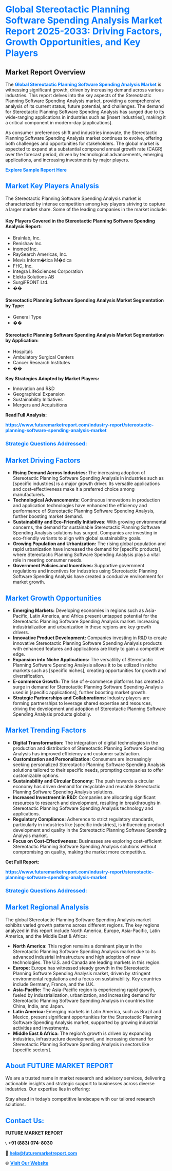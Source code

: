 <h1 style="color: #007BFF;">Global Stereotactic Planning Software Spending Analysis Market Report 2025-2033: Driving Factors, Growth Opportunities, and Key Players</h1>

<section id="overview">
<h2>Market Report Overview</h2>
<p>The <a href="https://www.futuremarketreport.com/industry-report/stereotactic-planning-software-spending-analysis-market" style="color: #007BFF; text-decoration: none;"><strong>Global Stereotactic Planning Software Spending Analysis Market</strong></a> is witnessing significant growth, driven by increasing demand across various industries. This report delves into the key aspects of the Stereotactic Planning Software Spending Analysis market, providing a comprehensive analysis of its current status, future potential, and challenges. The demand for Stereotactic Planning Software Spending Analysis has surged due to its wide-ranging applications in industries such as [insert industries], making it a critical component in modern-day [applications].</p>
<p>As consumer preferences shift and industries innovate, the Stereotactic Planning Software Spending Analysis market continues to evolve, offering both challenges and opportunities for stakeholders. The global market is expected to expand at a substantial compound annual growth rate (CAGR) over the forecast period, driven by technological advancements, emerging applications, and increasing investments by major players.</p>
</section>

<section id="overview">
<p><a href="https://www.futuremarketreport.com/request-sample/reportId=117857" style="color: #007BFF; text-decoration: none;"><strong>Explore Sample Report Here</strong></a></p>
</section>

<section id="key-players">
<h2 style="color: #007BFF;">Market Key Players Analysis</h2>
<p>The Stereotactic Planning Software Spending Analysis market is characterized by intense competition among key players striving to capture a larger market share. Some of the leading companies in the market include:</p>
<h4>Key Players Covered in the Stereotactic Planning Software Spending Analysis Report:</h4>
<ul><li>Brainlab, Inc.</li><li>Renishaw Inc.</li><li>inomed Inc.</li><li>RaySearch Americas, Inc.</li><li>Mevis Inform�tica M�dica</li><li>FHC, Inc.</li><li>Integra LifeSciences Corporation</li><li>Elekta Solutions AB</li><li>SurgiFRONT Ltd.</li><li>��</li></ul>
<h4>Stereotactic Planning Software Spending Analysis Market Segmentation by Type:</h4>
<ul><li>General Type</li><li>��</li></ul>

<h4>Stereotactic Planning Software Spending Analysis Market Segmentation by Application:</h4>
<ul><li>Hospitals</li><li>Ambulatory Surgical Centers</li><li>Cancer Research Institutes</li><li>��</li></ul>
<p><strong>Key Strategies Adopted by Market Players:</strong></p>
<ul>
<li>Innovation and R&D</li>
<li>Geographical Expansion</li>
<li>Sustainability Initiatives</li>
<li>Mergers and Acquisitions</li>
</ul>
</section>

<section>
<p><strong>Read Full Analysis: </strong></p><a href="https://www.futuremarketreport.com/industry-report/stereotactic-planning-software-spending-analysis-market" style="color: #007BFF; text-decoration: none;"><strong>https://www.futuremarketreport.com/industry-report/stereotactic-planning-software-spending-analysis-market</strong></a>
<h3 style="color: #007BFF;">Strategic Questions Addressed:</h3>
</section>

<section id="driving-factors">
<h2 style="color: #007BFF;">Market Driving Factors</h2>
<ul>
<li><strong>Rising Demand Across Industries:</strong> The increasing adoption of Stereotactic Planning Software Spending Analysis in industries such as [specific industries] is a major growth driver. Its versatile applications and cost-effectiveness make it a preferred choice among manufacturers.</li>
<li><strong>Technological Advancements:</strong> Continuous innovations in production and application technologies have enhanced the efficiency and performance of Stereotactic Planning Software Spending Analysis, further boosting market demand.</li>
<li><strong>Sustainability and Eco-Friendly Initiatives:</strong> With growing environmental concerns, the demand for sustainable Stereotactic Planning Software Spending Analysis solutions has surged. Companies are investing in eco-friendly variants to align with global sustainability goals.</li>
<li><strong>Growing Population and Urbanization:</strong> The rising global population and rapid urbanization have increased the demand for [specific products], where Stereotactic Planning Software Spending Analysis plays a vital role in meeting consumer needs.</li>
<li><strong>Government Policies and Incentives:</strong> Supportive government regulations and incentives for industries using Stereotactic Planning Software Spending Analysis have created a conducive environment for market growth.</li>
</ul>
</section>

<section id="growth-opportunities">
<h2 style="color: #007BFF;">Market Growth Opportunities</h2>
<ul>
<li><strong>Emerging Markets:</strong> Developing economies in regions such as Asia-Pacific, Latin America, and Africa present untapped potential for the Stereotactic Planning Software Spending Analysis market. Increasing industrialization and urbanization in these regions are key growth drivers.</li>
<li><strong>Innovative Product Development:</strong> Companies investing in R&D to create innovative Stereotactic Planning Software Spending Analysis products with enhanced features and applications are likely to gain a competitive edge.</li>
<li><strong>Expansion into Niche Applications:</strong> The versatility of Stereotactic Planning Software Spending Analysis allows it to be utilized in niche markets such as [specific niches], creating opportunities for growth and diversification.</li>
<li><strong>E-commerce Growth:</strong> The rise of e-commerce platforms has created a surge in demand for Stereotactic Planning Software Spending Analysis used in [specific applications], further boosting market growth.</li>
<li><strong>Strategic Partnerships and Collaborations:</strong> Industry players are forming partnerships to leverage shared expertise and resources, driving the development and adoption of Stereotactic Planning Software Spending Analysis products globally.</li>
</ul>
</section>

<section id="trending-factors">
<h2 style="color: #007BFF;">Market Trending Factors</h2>
<ul>
<li><strong>Digital Transformation:</strong> The integration of digital technologies in the production and distribution of Stereotactic Planning Software Spending Analysis has improved efficiency and customer satisfaction.</li>
<li><strong>Customization and Personalization:</strong> Consumers are increasingly seeking personalized Stereotactic Planning Software Spending Analysis solutions tailored to their specific needs, prompting companies to offer customizable options.</li>
<li><strong>Sustainability and Circular Economy:</strong> The push towards a circular economy has driven demand for recyclable and reusable Stereotactic Planning Software Spending Analysis solutions.</li>
<li><strong>Increased Investment in R&D:</strong> Companies are allocating significant resources to research and development, resulting in breakthroughs in Stereotactic Planning Software Spending Analysis technology and applications.</li>
<li><strong>Regulatory Compliance:</strong> Adherence to strict regulatory standards, particularly in industries like [specific industries], is influencing product development and quality in the Stereotactic Planning Software Spending Analysis market.</li>
<li><strong>Focus on Cost-Effectiveness:</strong> Businesses are exploring cost-efficient Stereotactic Planning Software Spending Analysis solutions without compromising on quality, making the market more competitive.</li>
</ul>
</section>

<section>
<p><strong>Get Full Report: </strong></p><a href="https://www.futuremarketreport.com/industry-report/stereotactic-planning-software-spending-analysis-market" style="color: #007BFF; text-decoration: none;"><strong>https://www.futuremarketreport.com/industry-report/stereotactic-planning-software-spending-analysis-market</strong></a>
<h3 style="color: #007BFF;">Strategic Questions Addressed:</h3>
</section>


<section id="regional-analysis">
<h2 style="color: #007BFF;">Market Regional Analysis</h2>
<p>The global Stereotactic Planning Software Spending Analysis market exhibits varied growth patterns across different regions. The key regions analyzed in this report include North America, Europe, Asia-Pacific, Latin America, and the Middle East & Africa:</p>
<ul>
<li><strong>North America:</strong> This region remains a dominant player in the Stereotactic Planning Software Spending Analysis market due to its advanced industrial infrastructure and high adoption of new technologies. The U.S. and Canada are leading markets in this region.</li>
<li><strong>Europe:</strong> Europe has witnessed steady growth in the Stereotactic Planning Software Spending Analysis market, driven by stringent environmental regulations and a focus on sustainability. Key countries include Germany, France, and the U.K.</li>
<li><strong>Asia-Pacific:</strong> The Asia-Pacific region is experiencing rapid growth, fueled by industrialization, urbanization, and increasing demand for Stereotactic Planning Software Spending Analysis in countries like China, India, and Japan.</li>
<li><strong>Latin America:</strong> Emerging markets in Latin America, such as Brazil and Mexico, present significant opportunities for the Stereotactic Planning Software Spending Analysis market, supported by growing industrial activities and investments.</li>
<li><strong>Middle East & Africa:</strong> The region’s growth is driven by expanding industries, infrastructure development, and increasing demand for Stereotactic Planning Software Spending Analysis in sectors like [specific sectors].</li>
</ul>
</section>

<footer>
<h2 style="color: #007BFF;">About FUTURE MARKET REPORT</h2>
<p>We are a trusted name in market research and advisory services, delivering actionable insights and strategic support to businesses across diverse industries. Our expertise lies in offering:</p>

<p>Stay ahead in today’s competitive landscape with our tailored research solutions.</p>

<h2 style="color: #007BFF;">Contact Us:</h2>
<p><strong>FUTURE MARKET REPORT</strong></p>
<p>📞 <strong>+91 (883) 074-8030</strong></p>
<p>📧 <strong><a href="mailto:help@futuremarketreport.com" style="color: #007BFF;">help@futuremarketreport.com</a></strong></p>
<p>🌐 <strong><a href="https://www.futuremarketreport.com/" style="color: #007BFF;">Visit Our Website</a></strong></p>
</footer>